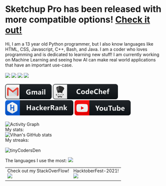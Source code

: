 # Sketchup Pro has been released with more compatible options! [Check it out!](https://github.com/tinyCodersDen/Sketchup-Pro)
Hi, I am a 13 year old Python programmer, but I also know languages like HTML, CSS, Javascript, C++, Bash, and Java. I am a coder who loves programming and is dedicated to learning new stuff!  I am currently working on Machine Learning and seeing how AI can make real world applications that have an important use-case.
<br>
<br>
![](https://komarev.com/ghpvc/?username=tinyCodersDen&color=blue)
![](https://img.shields.io/badge/OS-Windows&nbsp;10-informational?style=flat&logo=windows&logoColor=blue&color=0C7DBE)
![](https://img.shields.io/badge/Editor-VS&nbsp;Code-informational?style=flat&logo=visual-studio-code&logoColor=blue&color=0C7DBE)
![](https://img.shields.io/badge/Shell-Terminal-informational?style=flat&logo=windows-terminal&logoColor=blue&color=0C7DBE)
<br>
<br>
[<img src='https://raw.githubusercontent.com/MikeCodesDotNET/ColoredBadges/master/png/social/gmail%402x.png' height='49px'>](mailto:vihan.raval1@gmail.com)
[<img src='https://raw.githubusercontent.com/MikeCodesDotNET/ColoredBadges/master/png/dev/services/codechef%402x.png' width='210px'>](https://www.codechef.com/users/vihrav140)
[<img src='https://raw.githubusercontent.com/MikeCodesDotNET/ColoredBadges/master/png/dev/services/hackerrank%402x.png' width='220px'>](https://www.hackerrank.com/vihan_raval1)
[<img src='https://raw.githubusercontent.com/MikeCodesDotNET/ColoredBadges/master/png/streaming/youtube%402x.png' height='49px'>](https://www.youtube.com/channel/UCcYaT59XcMxI9X3UDlVkZDA)
<br>
<br>
![Activity Graph](https://activity-graph.herokuapp.com/graph?username=tinyCodersDen&theme=github)
<br>
My stats:
<br>
![Vihan's GitHub stats](https://github-readme-stats.vercel.app/api?username=tinycodersden&show_icons=true&count_private=true&hide_title=true)
<br>
My streaks:
<br>
<p><img align="center" src="https://github-readme-streak-stats.herokuapp.com/?user=tinyCodersDen&" alt="tinyCodersDen" /></p>
The languages I use the most:
<img src="https://github-readme-stats.vercel.app/api/top-langs/?username=tinyCodersDen&layout=compact"/>
<table>
  <tr>
    <td>
Check out my StackOverFlow!
<br>
<a href="https://stackoverflow.com/users/16168925/viperstream?tab=profile"><img src="https://github-readme-stackoverflow.vercel.app/?userID=16168925&theme=dark" /></a>
</td>
    <td>
      HacktoberFest-2021!
<br>
<a href="https://dev.to/badge/hacktoberfest-2021"><img src="https://res.cloudinary.com/practicaldev/image/fetch/s--cm4PWdMq--/c_limit,f_auto,fl_progressive,q_80,w_375/https://dev-to-uploads.s3.amazonaws.com/uploads/badge/badge_image/131/hacktoberfest-2021-badge.png" /></a>
    </td>
<!-- Here are some ideas to get you started:

- 🔭 I currently working on ...
- 🌱 I’m currently learning ...
- 👯 I’m looking to collaborate on ...
- 🤔 I’m looking for help with ...
- 💬 Ask me about ...
- 📫 How to reach me: ...
- 😄 Pronouns: ...
- ⚡ Fun fact: ...
--> -->
